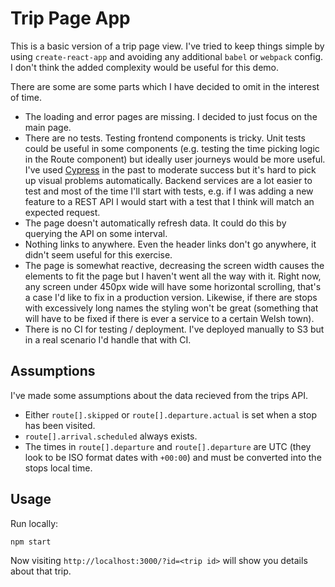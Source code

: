 # Trip Page App

This is a basic version of a trip page view. I've tried to keep things simple by using `create-react-app` and avoiding any additional `babel` or `webpack` config. I don't think the added complexity would be useful for this demo.

There are some are some parts which I have decided to omit in the interest of time.
- The loading and error pages are missing. I decided to just focus on the main page.
- There are no tests. Testing frontend components is tricky. Unit tests could be useful in some components (e.g. testing the time picking logic in the Route component) but ideally user journeys would be more useful. I've used [Cypress](https://www.cypress.io/) in the past to moderate success but it's hard to pick up visual problems automatically. Backend services are a lot easier to test and most of the time I'll start with tests, e.g. if I was adding a new feature to a REST API I would start with a test that I think will match an expected request.
- The page doesn't automatically refresh data. It could do this by querying the API on some interval.
- Nothing links to anywhere. Even the header links don't go anywhere, it didn't seem useful for this exercise.
- The page is somewhat reactive, decreasing the screen width causes the elements to fit the page but I haven't went all the way with it. Right now, any screen under 450px wide will have some horizontal scrolling, that's a case I'd like to fix in a production version. Likewise, if there are stops with excessively long names the styling won't be great (something that will have to be fixed if there is ever a service to a certain Welsh town).
- There is no CI for testing / deployment. I've deployed manually to S3 but in a real scenario I'd handle that with CI.

## Assumptions

I've made some assumptions about the data recieved from the trips API.

- Either `route[].skipped` or `route[].departure.actual` is set when a stop has been visited.
- `route[].arrival.scheduled` always exists.
- The times in `route[].departure` and `route[].departure` are UTC (they look to be ISO format dates with `+00:00`) and must be converted into the stops local time.

## Usage

Run locally:
```sh
npm start
```

Now visiting `http://localhost:3000/?id=<trip id>` will show you details about that trip.
